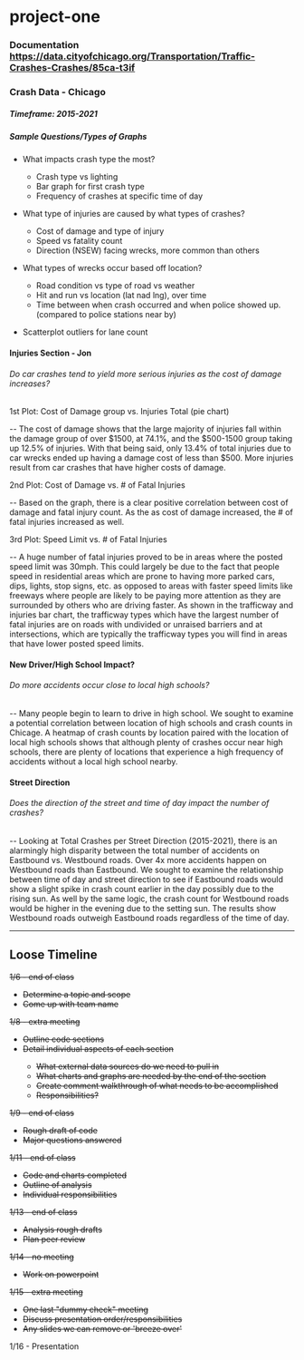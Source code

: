 # project-one
### Documentation https://data.cityofchicago.org/Transportation/Traffic-Crashes-Crashes/85ca-t3if
### Crash Data -  Chicago
##### Timeframe: 2015-2021

##### Sample Questions/Types of Graphs
* What impacts crash type the most?
	* Crash type vs lighting
	* Bar graph for first crash type
	* Frequency of crashes at specific time of day

* What type of injuries are caused by what types of crashes?
	* Cost of damage and type of injury
	* Speed vs fatality count
	* Direction (NSEW) facing wrecks, more common than others

* What types of wrecks occur based off location?
	* Road condition vs type of road vs weather
	* Hit and run vs location (lat nad lng), over time
	* Time between when crash occurred and when police showed up. (compared to police stations near by)

* Scatterplot outliers for lane count


#### Injuries Section - Jon

###### Do car crashes tend to yield more serious injuries as the cost of damage increases?

1st Plot: Cost of Damage group vs. Injuries Total (pie chart)

-- The cost of damage shows that the large majority of injuries fall within the damage group of over $1500, at 74.1%, and the $500-1500 group taking up 12.5% of injuries. With that being said, only 13.4% of total injuries due to car wrecks ended up having a damage cost of less than $500. More injuries result from car crashes that have higher costs of damage.

2nd Plot: Cost of Damage vs. # of Fatal Injuries

-- Based on the graph, there is a clear positive correlation between cost of damage and fatal injury count. As the as cost of damage increased, the # of fatal injuries increased as well.

3rd Plot: Speed Limit vs. # of Fatal Injuries

-- A huge number of fatal injuries proved to be in areas where the posted speed limit was 30mph. This could largely be due to the fact that people speed in residential areas which are prone to having more parked cars, dips, lights, stop signs, etc. as opposed to areas with faster speed limits like freeways where people are likely to be paying more attention as they are surrounded by others who are driving faster. As shown in the trafficway and injuries bar chart, the trafficway types which have the largest number of fatal injuries are on roads with undivided or unraised barriers and at intersections, which are typically the trafficway types you will find in areas that have lower posted speed limits.

#### New Driver/High School Impact?
###### Do more accidents occur close to local high schools?
-- Many people begin to learn to drive in high school. We sought to examine a potential correlation between location of high schools and crash counts in Chicage. A heatmap of crash counts by location paired with the location of local high schools shows that although plenty of crashes occur near high schools, there are plenty of locations that experience a high frequency of accidents without a local high school nearby.

#### Street Direction
###### Does the direction of the street and time of day impact the number of crashes?
-- Looking at Total Crashes per Street Direction (2015-2021), there is an alarmingly high disparity between the total number of accidents on Eastbound vs. Westbound roads. Over 4x more accidents happen on Westbound roads than Eastbound. We sought to examine the relationship between time of day and street direction to see if Eastbound roads would show a slight spike in crash count earlier in the day possibly due to the rising sun. As well by the same logic, the crash count for Westbound roads would be higher in the evening due to the setting sun. The results show Westbound roads outweigh Eastbound roads regardless of the time of day.

----
## Loose Timeline
<del>1/6 - end of class
* <del>Determine a topic and scope
* <del>Come up with team name

<del>1/8 - extra meeting
* <del>Outline code sections
* <del>Detail individual aspects of each section
	* <del>What external data sources do we need to pull in
	* <del>What charts and graphs are needed by the end of the section
	* <del>Create comment walkthrough of what needs to be accomplished
	* <del>Responsibilities?

<del>1/9 - end of class
* <del>Rough draft of code
* <del>Major questions answered

<del>1/11 - end of class
* <del>Code and charts completed
* <del>Outline of analysis
* <del>Individual responsibilities

<del>1/13 - end of class
* <del>Analysis rough drafts
* <del>Plan peer review

<del>1/14 - no meeting
* <del>Work on powerpoint

<del>1/15 - extra meeting
* <del>One last "dummy check" meeting
* <del>Discuss presentation order/responsibilities
* <del>Any slides we can remove or 'breeze over'

1/16 - Presentation
